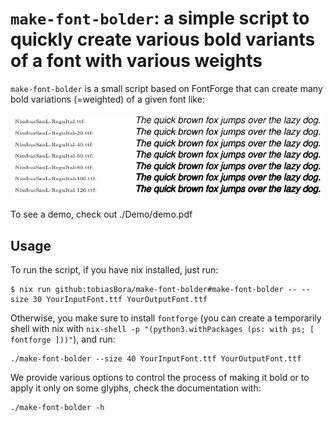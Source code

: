 # `make-font-bolder`: a simple script to quickly create various bold variants of a font with various weights

`make-font-bolder` is a small script based on FontForge that can create many bold variations (=weighted) of a given font like:

![demo](./Demo/screenshot.png)

To see a demo, check out ./Demo/demo.pdf

## Usage

To run the script, if you have nix installed, just run:
```
$ nix run github:tobiasBora/make-font-bolder#make-font-bolder -- --size 30 YourInputFont.ttf YourOutputFont.ttf
```

Otherwise, you make sure to install `fontforge` (you can create a temporarily shell with nix with `nix-shell -p "(python3.withPackages (ps: with ps; [ fontforge ]))"`), and run:
```
./make-font-bolder --size 40 YourInputFont.ttf YourOutputFont.ttf
```

We provide various options to control the process of making it bold or to apply it only on some glyphs, check the documentation with:
```
./make-font-bolder -h
```

